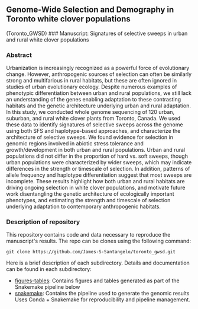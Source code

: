 ## Genome-Wide Selection and Demography in Toronto white clover populations
(Toronto_GWSD) ### Manuscript: Signatures of selective sweeps in urban and
rural white clover populations

### Abstract

Urbanization is increasingly recognized as a powerful force of evolutionary
change. However, anthropogenic sources of selection can often be similarly
strong and multifarious in rural habitats, but these are often ignored in
studies of urban evolutionary ecology. Despite numerous examples of phenotypic
differentiation between urban and rural populations, we still lack an
understanding of the genes enabling adaptation to these contrasting habitats
and the  genetic architecture underlying urban and rural adaptation. In this
study, we conducted whole genome sequencing of 120 urban, suburban, and rural
white clover plants from Toronto, Canada. We used these data to identify
signatures of selective sweeps across the genome using both SFS and
haplotype-based approaches, and characterize the architecture of selective
sweeps. We found evidence for selection in genomic regions involved in abiotic
stress tolerance and growth/development in both urban and rural populations.
Urban and rural populations did not differ in the proportion of hard vs. soft
sweeps, though urban populations were characterized by wider sweeps, which may
indicate differences in the strength or timescale of selection. In addition,
patterns of allele frequency and haplotype differentiation suggest that most
sweeps are incomplete. These results highlight how both urban and rural
habitats are driving ongoing selection in white clover populations, and
motivate future work disentangling the genetic architecture of ecologically
important phenotypes, and estimating the strength and timescale of selection
underlying adaptation to contemporary anthropogenic habitats.

### Description of repository

This repository contains code and data necessary to reproduce the manuscript's
results. The repo can be clones using the following command:

`git clone https://github.com/James-S-Santangelo/toronto_gwsd.git`

Here is a brief description of each subdirectory. Details and documentation can
be found in each subdirectory:

- [figures-tables](./figures-tables): Contains figures and tables generated as
  part of the Snakemake pipeline below
- [snakemake](./snakemake): Contains the pipeline used to generate the genomic
  results Uses Conda + Snakemake for reproducibility and pipeline management. 
